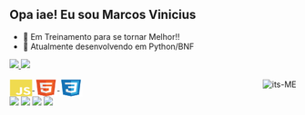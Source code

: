 ## Opa iae! Eu sou Marcos Vinicius 

- 🔭 Em Treinamento para se tornar Melhor!!
- 🌱 Atualmente desenvolvendo em Python/BNF

<div>
  <a href="https://github.com/maarcostorres">
  <img height="180em" src="https://github-readme-stats.vercel.app/api?username=maarcostorres&show_icons=true&theme=dracula&include_all_commits=true&count_private=true"/>
  <img height="180em" src="https://github-readme-stats.vercel.app/api/top-langs/?username=maarcostorres&layout=compact&langs_count=16&theme=dracula"/>
</div>
  
  <div style="display: inline_block"><br>
  <img align="center" alt="itsJS" height="30" width="40" src="https://raw.githubusercontent.com/devicons/devicon/master/icons/javascript/javascript-plain.svg">
  <img align="center" alt="itsHTML" height="30" width="40" src="https://raw.githubusercontent.com/devicons/devicon/master/icons/html5/html5-original.svg">
  <img align="center" alt="itsCSS" height="30" width="40" src="https://raw.githubusercontent.com/devicons/devicon/master/icons/css3/css3-original.svg">
  <img align="right" alt="its-ME" src="https://cdn.discordapp.com/attachments/825755958902652998/1115714014018809866/its_me.jpg">
</div>
  
  <div> 
  <a href="https://www.instagram.com/maarkin_t/" target="_blank"><img src="https://img.shields.io/badge/-Instagram-%23E4405F?style=for-the-badge&logo=instagram&logoColor=white" target="_blank"></a>
 	<a href="https://www.twitch.tv/yeah_maarkin" target="_blank"><img src="https://img.shields.io/badge/Twitch-9146FF?style=for-the-badge&logo=twitch&logoColor=white" target="_blank"></a>
  <a href = "mailto:maarcosvstorres12@gmail.com"><img src="https://img.shields.io/badge/-Gmail-%23333?style=for-the-badge&logo=gmail&logoColor=white" target="_blank"></a>
  <a href="https://www.linkedin.com/in/marcos-vinicius-silva-torres-134b57264/" target="_blank"><img src="https://img.shields.io/badge/-LinkedIn-%230077B5?style=for-the-badge&logo=linkedin&logoColor=white" target="_blank"></a> 
